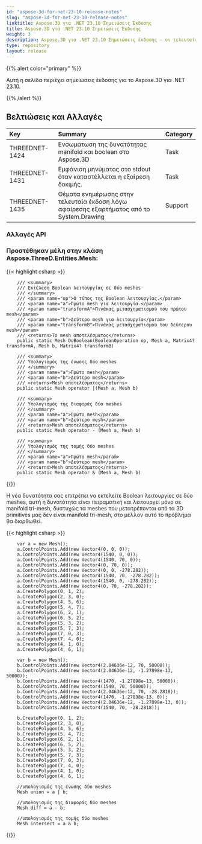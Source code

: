 ```yaml
---
id: "aspose-3d-for-net-23-10-release-notes"
slug: "aspose-3d-for-net-23-10-release-notes"
linktitle: Aspose.3D για .NET 23.10 Σημειώσεις Έκδοσης
title: Aspose.3D για .NET 23.10 Σημειώσεις Έκδοσης
weight: 3
description: Aspose.3D για .NET 23.10 Σημειώσεις έκδοσης – οι τελευταίες ενημερώσεις και διορθώσεις.
type: repository
layout: release
---
```


{{% alert color="primary" %}}

Αυτή η σελίδα περιέχει σημειώσεις έκδοσης για το Aspose.3D για .NET 23.10.

{{% /alert %}}
## **Βελτιώσεις και Αλλαγές**

|**Key**|**Summary**|**Category**|
| :- | :- | :- |
| THREEDNET-1424 | Ενσωμάτωση της δυνατότητας manifold και boolean στο Aspose.3D | Task |
| THREEDNET-1431 | Εμφάνιση μηνύματος στο stdout όταν καταστέλλεται η εξαίρεση δοκιμής. | Task |
| THREEDNET-1435 | Θέματα ενημέρωσης στην τελευταία έκδοση λόγω αφαίρεσης εξαρτήματος από το System.Drawing | Support |


### Αλλαγές API


### Προστέθηκαν μέλη στην κλάση **Aspose.ThreeD.Entities.Mesh**:

{{< highlight csharp >}}

        /// <summary>
        /// Εκτέλεση Boolean λειτουργίας σε δύο meshes
        /// </summary>
        /// <param name="op">Ο τύπος της Boolean λειτουργίας.</param>
        /// <param name="a">Πρώτο mesh για λειτουργία.</param>
        /// <param name="transformA">Πινάκας μετασχηματισμού του πρώτου mesh</param>
        /// <param name="b">Δεύτερο mesh για λειτουργία</param>
        /// <param name="transformB">Πινάκας μετασχηματισμού του δεύτερου mesh</param>
        /// <returns>Το mesh αποτελέσματος</returns>
        public static Mesh DoBoolean(BooleanOperation op, Mesh a, Matrix4? transformA, Mesh b, Matrix4? transformB)

        /// <summary>
        /// Υπολογισμός της ένωσης δύο meshes
        /// </summary>
        /// <param name="a">Πρώτο mesh</param>
        /// <param name="b">Δεύτερο mesh</param>
        /// <returns>Mesh αποτελέσματος</returns>
        public static Mesh operator |(Mesh a, Mesh b)

        /// <summary>
        /// Υπολογισμός της διαφοράς δύο meshes
        /// </summary>
        /// <param name="a">Πρώτο mesh</param>
        /// <param name="b">Δεύτερο mesh</param>
        /// <returns>Mesh αποτελέσματος</returns>
        public static Mesh operator - (Mesh a, Mesh b)

        /// <summary>
        /// Υπολογισμός της τομής δύο meshes
        /// </summary>
        /// <param name="a">Πρώτο mesh</param>
        /// <param name="b">Δεύτερο mesh</param>
        /// <returns>Mesh αποτελέσματος</returns>
        public static Mesh operator & (Mesh a, Mesh b)


{{</highlight>}}


Η νέα δυνατότητα σας επιτρέπει να εκτελείτε Boolean λειτουργίες σε δύο meshes, αυτή η δυνατότητα είναι πειραματική και λειτουργεί μόνο σε manifold tri-mesh, δυστυχώς τα meshes που μετατρέπονται από τα 3D primitives μας δεν είναι manifold tri-mesh, στο μέλλον αυτό το πρόβλημα θα διορθωθεί.


{{< highlight csharp >}}

        var a = new Mesh();
        a.ControlPoints.Add(new Vector4(0, 0, 0));
        a.ControlPoints.Add(new Vector4(1540, 0, 0));
        a.ControlPoints.Add(new Vector4(1540, 70, 0));
        a.ControlPoints.Add(new Vector4(0, 70, 0));
        a.ControlPoints.Add(new Vector4(0, 0, -278.282));
        a.ControlPoints.Add(new Vector4(1540, 70, -278.282));
        a.ControlPoints.Add(new Vector4(1540, 0, -278.282));
        a.ControlPoints.Add(new Vector4(0, 70, -278.282));
        a.CreatePolygon(0, 1, 2);
        a.CreatePolygon(2, 3, 0);
        a.CreatePolygon(4, 5, 6);
        a.CreatePolygon(5, 4, 7);
        a.CreatePolygon(6, 2, 1);
        a.CreatePolygon(6, 5, 2);
        a.CreatePolygon(5, 3, 2);
        a.CreatePolygon(5, 7, 3);
        a.CreatePolygon(7, 0, 3);
        a.CreatePolygon(7, 4, 0);
        a.CreatePolygon(4, 1, 0);
        a.CreatePolygon(4, 6, 1);

        var b = new Mesh();
        b.ControlPoints.Add(new Vector4(2.04636e-12, 70, 50000));
        b.ControlPoints.Add(new Vector4(2.04636e-12, -1.27898e-13, 50000));
        b.ControlPoints.Add(new Vector4(1470, -1.27898e-13, 50000));
        b.ControlPoints.Add(new Vector4(1540, 70, 50000));
        b.ControlPoints.Add(new Vector4(2.04636e-12, 70, -28.2818));
        b.ControlPoints.Add(new Vector4(1470, -1.27898e-13, 0));
        b.ControlPoints.Add(new Vector4(2.04636e-12, -1.27898e-13, 0));
        b.ControlPoints.Add(new Vector4(1540, 70, -28.2818));

        b.CreatePolygon(0, 1, 2);
        b.CreatePolygon(2, 3, 0);
        b.CreatePolygon(4, 5, 6);
        b.CreatePolygon(5, 4, 7);
        b.CreatePolygon(6, 2, 1);
        b.CreatePolygon(6, 5, 2);
        b.CreatePolygon(5, 3, 2);
        b.CreatePolygon(5, 7, 3);
        b.CreatePolygon(7, 0, 3);
        b.CreatePolygon(7, 4, 0);
        b.CreatePolygon(4, 1, 0);
        b.CreatePolygon(4, 6, 1);

        //υπολογισμός της ένωσης δύο meshes
        Mesh union = a | b;

        //υπολογισμός της διαφοράς δύο meshes 
        Mesh diff = a - b;

        //υπολογισμός της τομής δύο meshes
        Mesh intersect = a & b;

{{</highlight>}}